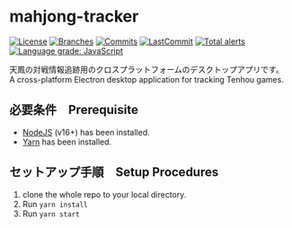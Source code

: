 # mahjong-tracker

[![License](https://badgen.net/github/license/nagchanallen/mahjong-tracker)](https://github.com/nagchanallen/mahjong-tracker/blob/master/LICENSE)
[![Branches](https://badgen.net/github/branches/nagchanallen/mahjong-tracker)](https://github.com/nagchanallen/mahjong-tracker)
[![Commits](https://badgen.net/github/commits/nagchanallen/mahjong-tracker)](https://github.com/nagchanallen/mahjong-tracker)
[![LastCommit](https://badgen.net/github/last-commit/nagchanallen/mahjong-tracker)](https://github.com/nagchanallen/mahjong-tracker/commits/master)
[![Total alerts](https://img.shields.io/lgtm/alerts/g/nagchanallen/mahjong-tracker.svg?logo=lgtm&logoWidth=18)](https://lgtm.com/projects/g/nagchanallen/mahjong-tracker/alerts/)
[![Language grade: JavaScript](https://img.shields.io/lgtm/grade/javascript/g/nagchanallen/mahjong-tracker.svg?logo=lgtm&logoWidth=18)](https://lgtm.com/projects/g/nagchanallen/mahjong-tracker/context:javascript)

天鳳の対戦情報追跡用のクロスプラットフォームのデスクトップアプリです。  
A cross-platform Electron desktop application for tracking Tenhou games.

## 必要条件　Prerequisite　
- [NodeJS](https://nodejs.org/en/) (v16+) has been installed.
- [Yarn](https://yarnpkg.com/) has been installed.

## セットアップ手順　Setup Procedures
1. clone the whole repo to your local directory.
2. Run `yarn install`
3. Run `yarn start`
